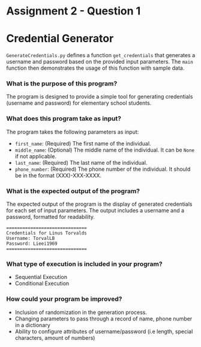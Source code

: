 # Assignment 2 - Question 1

# Credential Generator

`GenerateCredentials.py` defines a function `get_credentials` that generates a username and password based on the provided input parameters. The `main` function then demonstrates the usage of this function with sample data.

### What is the purpose of this program?

The program is designed to provide a simple tool for generating credentials (username and password) for elementary
school students.

### What does this program take as input?

The program takes the following parameters as input:

- `first_name`: (Required) The first name of the individual.
- `middle_name`: (Optional) The middle name of the individual. It can be `None` if not applicable.
- `last_name`: (Required) The last name of the individual.
- `phone_number`: (Required) The phone number of the individual. It should be in the format (XXX)-XXX-XXXX.

### What is the expected output of the program?

The expected output of the program is the display of generated credentials for each set of input parameters.
The output includes a username and a password, formatted for readability.

```
==============================
Credentials for Linus Torvalds
Username: TorvalLB
Password: Lieei1969
==============================
```

### What type of execution is included in your program?

- Sequential Execution
- Conditional Execution  

### How could your program be improved?

- Inclusion of randomization in the generation process.
- Changing parameters to pass through a record of name, phone number in a dictionary 
- Ability to configure attributes of username/password (i.e length, special characters, amount of numbers)
